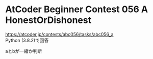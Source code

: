 # AtCoder Beginner Contest 056 A HonestOrDishonest  
https://atcoder.jp/contests/abc056/tasks/abc056_a  
Python (3.8.2)で回答  

aとbが一緒か判断
